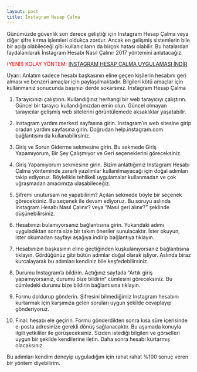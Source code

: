 ```yaml
---
layout: post
title: İnstagram Hesap Çalma
---
```


Günümüzde güvenlik son derece geliştiği için Instagram Hesap Çalma veya diğer şifre kırma işlemleri oldukça zordur. Ancak en gelişmiş sistemlerin bile bir açığı olabileceği gibi kullanıcıların da birçok hatası olabilir. Bu hatalardan faydalanılarak İnstagram Hesabı Nasıl Çalınır 2017 yöntemini anlatacağız.

<span style="color:red;">(YENİ!) KOLAY YÖNTEM:</span> <a href="https://play.google.com/store/apps/details?id=instahacker.hesapcalma.sifrekirici">INSTAGRAM HESAP ÇALMA UYGULAMASI İNDİR</a>

Uyarı: Anlatım sadece hesabı başkasının eline geçen kişilerin hesabını geri alması ve benzeri amaçlar için paylaşılmaktadır. Bilgileri kötü amaçlar için kullanmanız sonucunda başınızı derde sokarsınız.
Instagram Hesap Çalma



1. Tarayıcınızı çalıştırın. Kullandığınız herhangi bir web tarayıcıyı çalıştırın. Güncel bir tarayıcı kullandığınızdan emin olun. Güncel olmayan tarayıcılar gelişmiş web sitelerini görüntülemede aksaklıklar yaşatabilir.



2. Instagram yardım merkezi sayfasına girin. Instagram’ın web sitesine girip oradan yardım sayfasına girin. Doğrudan help.instagram.com bağlantısını da kullanabilirsiniz.



3. Giriş ve Sorun Giderme sekmesine girin. Bu sekmede Giriş Yapamıyorum, Bir Şey Çalışmıyor ve Geri seçeneklerini göreceksiniz.



4. Giriş Yapamıyorum sekmesine girin. Bizim anlattığımız Instagram Hesabı Çalma yönteminde zararlı yazılımlar kullanılmayacağı için doğal adımları takip ediyoruz. Böylelikle tehlikeli uygulamalar kullanmadan ve çok uğraşmadan amacımıza ulaşabileceğiz.



5. Şifremi unutursam ne yapabilirim? Açılan sekmede böyle bir seçenek göreceksiniz. Bu seçenek ile devam ediyoruz. Bu soruyu aslında Instagram Hesabı Nasıl Çalınır? veya “Nasıl geri alınır?” şeklinde düşünebilirsiniz.



6. Hesabınızı bulamıyorsanız bağlantısına girin. Yukarıdaki adımı uyguladıktan sonra size bir takım öneriler sunulacaktır. İster okuyun, ister okumadan sayfayı aşağıya indirip bağlantıya tıklayın.



7. Hesabınızın başkasının eline geçtiğinden kuşkulanıyorsanız bağlantısına tıklayın. Gördüğünüz gibi bütün adımlar doğal olarak işliyor. Aslında biraz kurcalayarak bu adımları kendiniz bile keşfedebilirsiniz.



8. Durumu Instagram’a bildirin. Açtığınız sayfada “Artık giriş yapamıyorsanız, durumu bize bildirin“ cümlesini göreceksiniz. Bu cümledeki durumu bize bildirin bağlantısına tıklayın.



9. Formu doldurup gönderin. Şifresini bilmediğimiz Instagram hesabını kurtarmak için karşımıza gelen soruları uygun şekilde cevaplayıp gönderiyoruz.

10. Final: hesabı ele geçirin. Formu gönderdikten sonra kısa süre içerisinde e-posta adresinize gerekli dönüş sağlanacaktır. Bu aşamada konuyla ilgili yetkililer ile görüşeceksiniz. Sizden istediği bilgileri ve görselleri uygun bir şekilde kendilerine iletin. Daha sonra hesabı kurtarmış olacaksınız.

Bu adımları kendim deneyip uyguladığım için rahat rahat %100 sonuç veren bir yöntem diyebilirim.
